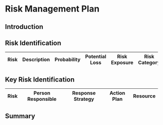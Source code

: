 # Risk Management Plan

## Introduction

## Risk Identification

| Risk | Description | Probability | Potential Loss | Risk Exposure | Risk Category |
| ---- | ----------- | ----------- | -------------- | ------------- | ------------- |

## Key Risk Identification

| Risk | Person Responsible | Response Strategy | Action Plan | Resource |
| ---- | ------------------ | ----------------- | ----------- | -------- |

## Summary
